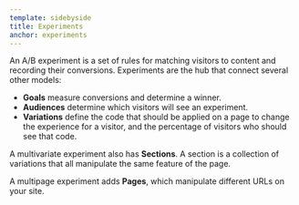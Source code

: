 ```yaml
---
template: sidebyside
title: Experiments
anchor: experiments
---
```


An A/B experiment is a set of rules for matching visitors to content and recording their conversions. Experiments are the hub that connect several other models:

- **Goals** measure conversions and determine a winner.
- **Audiences** determine which visitors will see an experiment.
- **Variations** define the code that should be applied on a page to change the experience for a visitor, and the percentage of visitors who should see that code.

A multivariate experiment also has **Sections**. A section is a collection of variations that all manipulate the same feature of the page.

A multipage experiment adds **Pages**, which manipulate different URLs on your site.
